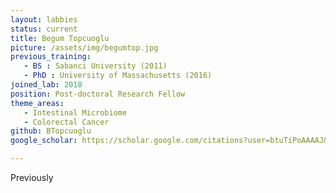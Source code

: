 ```yaml
---
layout: labbies
status: current
title: Begum Topcuoglu
picture: /assets/img/begumtop.jpg
previous_training:
   - BS : Sabanci University (2011)
   - PhD : University of Massachusetts (2016)
joined_lab: 2018
position: Post-doctoral Research Fellow
theme_areas:
   - Intestinal Microbiome
   - Colorectal Cancer
github: BTopcuoglu
google_scholar: https://scholar.google.com/citations?user=btuTiPoAAAAJ&hl=en&oi=ao

---
```

Previously
